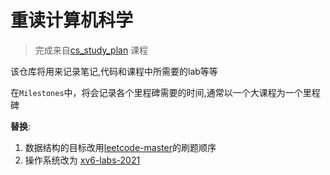 # 重读计算机科学

> 完成来自[cs_study_plan](https://github.com/spring2go/cs_study_plan) 课程

该仓库将用来记录笔记,代码和课程中所需要的lab等等

在`Milestones`中，将会记录各个里程碑需要的时间,通常以一个大课程为一个里程碑


**替换**:

1. 数据结构的目标改用[leetcode-master](https://github.com/youngyangyang04/leetcode-master)的刷题顺序
2. 操作系统改为 [xv6-labs-2021](https://github.com/cndoit18/xv6-labs-2021)
